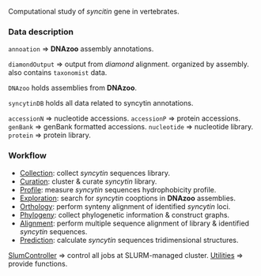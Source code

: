 Computational study of _syncitin_ gene in vertebrates.

### Data description

`annoation` => **DNAzoo** assembly annotations.

`diamondOutput` => output from _diamond_ alignment. organized by assembly. also contains `taxonomist` data.

`DNAzoo` holds assemblies from **DNAzoo**.

`syncytinDB` holds all data related to syncytin annotations.

`accessionN` => nucleotide accessions.
`accessionP` => protein accessions.
`genBank` => genBank formatted accessions.
`nucleotide` => nucleotide library.
`protein` => protein library.

### Workflow

- [Collection](src/Collection/README.md): collect _syncytin_ sequences library.
- [Curation](src/Curation/README.md): cluster & curate _syncytin_ library.
- [Profile](src/Profile/README.md): measure _syncytin_ sequences hydrophobicity profile.
- [Exploration](src/Exploration/README.md): search for _syncytin_ cooptions in **DNAzoo** assemblies.
- [Orthology](src/Orthology/README.md): perform synteny alignment of identified _syncytin_ loci.
- [Phylogeny](src/Phylogeny/README.md): collect phylogenetic information & construct graphs.
- [Alignment](src/Alignment/README.md): perform multiple sequence alignment of library & identified _syncytin_ sequences.
- [Prediction](src/Prediction/README.md): calculate _syncytin_ sequences tridimensional structures.

[SlumController](src/SlumController/README.md) => control all jobs at SLURM-managed cluster.
[Utilities](src/Utilities/README.md) => provide functions.
